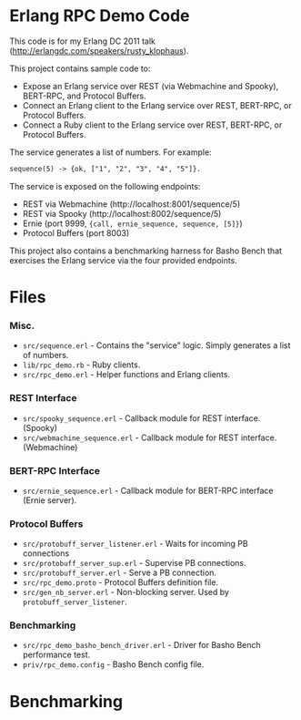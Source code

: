 # Erlang RPC Demo Code

This code is for my Erlang DC 2011 talk (http://erlangdc.com/speakers/rusty_klophaus).

This project contains sample code to:

+ Expose an Erlang service over REST (via Webmachine and Spooky), BERT-RPC, and Protocol Buffers.
+ Connect an Erlang client to the Erlang service over REST, BERT-RPC, or Protocol Buffers.
+ Connect a Ruby client to the Erlang service over REST, BERT-RPC, or Protocol Buffers.

The service generates a list of numbers. For example:

```txt
sequence(5) -> {ok, ["1", "2", "3", "4", "5"]}.
```

The service is exposed on the following endpoints:

+ REST via Webmachine (http://localhost:8001/sequence/5)
+ REST via Spooky (http://localhost:8002/sequence/5)
+ Ernie (port 9999, `{call, ernie_sequence, sequence, [5]}`)
+ Protocol Buffers (port 8003)

This project also contains a benchmarking harness for Basho Bench that exercises the Erlang service via the four provided endpoints.

# Files

### Misc.

+ `src/sequence.erl` - Contains the "service" logic. Simply generates a list of numbers.
+ `lib/rpc_demo.rb` - Ruby clients.
+ `src/rpc_demo.erl` - Helper functions and Erlang clients.

### REST Interface

+ `src/spooky_sequence.erl` - Callback module for REST interface. (Spooky)
+ `src/webmachine_sequence.erl` - Callback module for REST interface. (Webmachine)

### BERT-RPC Interface

+ `src/ernie_sequence.erl` - Callback module for BERT-RPC interface (Ernie server).

### Protocol Buffers

+ `src/protobuff_server_listener.erl` - Waits for incoming PB connections
+ `src/protobuff_server_sup.erl` - Supervise PB connections.
+ `src/protobuff_server.erl` - Serve a PB connection.
+ `src/rpc_demo.proto` - Protocol Buffers definition file.
+ `src/gen_nb_server.erl` - Non-blocking server. Used by `protobuff_server_listener`.

### Benchmarking

+ `src/rpc_demo_basho_bench_driver.erl` - Driver for Basho Bench performance test.
+ `priv/rpc_demo.config` - Basho Bench config file.

# Benchmarking

